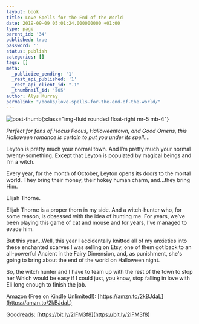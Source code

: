 ```yaml
---
layout: book
title: Love Spells for the End of the World
date: 2019-09-09 05:01:24.000000000 +01:00
type: page
parent_id: '34'
published: true
password: ''
status: publish
categories: []
tags: []
meta:
  _publicize_pending: '1'
  _rest_api_published: '1'
  _rest_api_client_id: "-1"
  _thumbnail_id: '505'
author: Alys Murray
permalink: "/books/love-spells-for-the-end-of-the-world/"
---
```

![post-thumb]({{site.baseurl}}/assets/images/portfolio/love_spells.jpg){:class="img-fluid rounded float-right mr-5 mb-4"}

_Perfect for fans of Hocus Pocus, Halloweentown, and Good Omens, this Halloween romance is certain to put you under its spell...._

Leyton is pretty much your normal town. And I’m pretty much your normal twenty-something. Except that Leyton is populated by magical beings and I’m a witch.

Every year, for the month of October, Leyton opens its doors to the mortal world. They bring their money, their hokey human charm, and…they bring Him.

Elijah Thorne.

Elijah Thorne is a proper thorn in my side. And a witch-hunter who, for some reason, is obsessed with the idea of hunting me. For years, we’ve been playing this game of cat and mouse and for years, I’ve managed to evade him.

But this year…Well, this year I accidentally knitted all of my anxieties into these enchanted scarves I was selling on Etsy, one of them got back to an all-powerful Ancient in the Fairy Dimension, and, as punishment, she's going to bring about the end of the world on Halloween night.

So, the witch hunter and I have to team up with the rest of the town to stop her Which would be easy if I could just, you know, stop falling in love with Eli long enough to finish the job.

Amazon (Free on Kindle Unlimited!): [https://amzn.to/2kBJdaL](https://amzn.to/2kBJdaL)

Goodreads: [https://bit.ly/2lFM3f8](https://bit.ly/2lFM3f8)